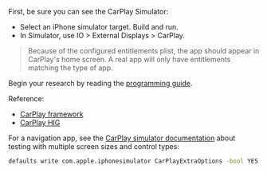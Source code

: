 First, be sure you can see the CarPlay Simulator:

- Select an iPhone simulator target. Build and run.
- In Simulator, use IO > External Displays > CarPlay.

> Because of the configured entitlements plist, the app should appear in CarPlay's home screen. A real app will only have entitlements matching the type of app.

Begin your research by reading the [programming guide][guide].

Reference:

- [CarPlay framework][framework]
- [CarPlay HIG][hig]

For a navigation app, see the [CarPlay simulator documentation][simulator] about testing with multiple screen sizes and control types:

```sh
defaults write com.apple.iphonesimulator CarPlayExtraOptions -bool YES
```

[guide]: https://developer.apple.com/carplay/documentation/CarPlay-App-Programming-Guide.pdf
[framework]: https://developer.apple.com/documentation/carplay/
[hig]: https://developer.apple.com/design/human-interface-guidelines/carplay/overview/introduction/
[simulator]: https://developer.apple.com/documentation/carplay/using_the_carplay_simulator
